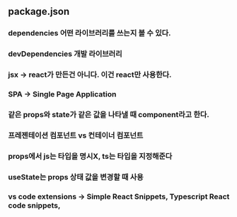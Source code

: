 ## package.json 
### dependencies 어떤 라이브러리를 쓰는지 볼 수 있다.
### devDependencies 개발 라이브러리

### jsx -> react가 만든건 아니다. 이건 react만 사용한다.

### SPA -> Single Page Application

### 같은 props와 state가 같은 값을 나타낼 때 component라고 한다.

### 프레젠테이션 컴포넌트 vs 컨테이너 컴포넌트

### props에서 js는 타입을 명시X, ts는 타입을 지정해준다

### useState는 props 상태 값을 변경할 때 사용

### vs code extensions -> Simple React Snippets, Typescript React code snippets, 

